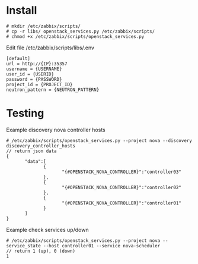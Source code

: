 Install
========

```
# mkdir /etc/zabbix/scripts/
# cp -r libs/ openstack_services.py /etc/zabbix/scripts/
# chmod +x /etc/zabbix/scripts/openstack_services.py
```
Edit file /etc/zabbix/scripts/libs/.env
```
[default]
url = http://{IP}:35357
username = {USERNAME}
user_id = {USERID}
password = {PASSWORD}
project_id = {PROJECT_ID}
neutron_pattern = {NEUTRON_PATTERN}
```
Testing
========
Example discovery nova controller hosts
```
# /etc/zabbix/scripts/openstack_services.py --project nova --discovery discovery_controller_hosts
// return json data
{
       "data":[
              {
                     "{#OPENSTACK_NOVA_CONTROLLER}":"controller03"
              },
              {
                     "{#OPENSTACK_NOVA_CONTROLLER}":"controller02"
              },
              {
                     "{#OPENSTACK_NOVA_CONTROLLER}":"controller01"
              }
       ]
}

```
Example check services up/down
```
# /etc/zabbix/scripts/openstack_services.py --project nova --service_state --host controller01 --service nova-scheduler
// return 1 (up), 0 (down)
1
```
